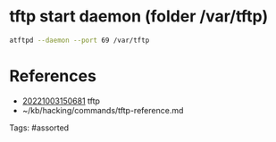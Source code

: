 # tftp start daemon (folder /var/tftp)
```bash
atftpd --daemon --port 69 /var/tftp
```

# References
- [20221003150681](/zet/20221003150681/) tftp
- ~/kb/hacking/commands/tftp-reference.md

Tags:
    #assorted

